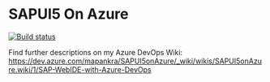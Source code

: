 # SAPUI5 On Azure

[![Build status](https://dev.azure.com/mapankra/SAPUI5onAzure/_apis/build/status/SAPUI5onAzure-Docker%20container-CI)](https://dev.azure.com/mapankra/SAPUI5onAzure/_build/latest?definitionId=-1)

Find further descriptions on my Azure DevOps Wiki: https://dev.azure.com/mapankra/SAPUI5onAzure/_wiki/wikis/SAPUI5onAzure.wiki/1/SAP-WebIDE-with-Azure-DevOps
